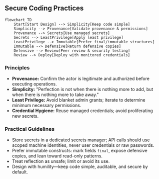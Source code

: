 ## Secure Coding Practices

```mermaid
flowchart TD
    Start[Start Design] --> Simplicity[Keep code simple]
    Simplicity --> Provenance[Validate provenance & permissions]
    Provenance --> Secrets[Use managed secrets]
    Secrets --> LeastPrivilege[Apply least privilege]
    LeastPrivilege --> Immutable[Prefer final/immutable structures]
    Immutable --> Defensive[Return defensive copies]
    Defensive --> Review[Peer review & security testing]
    Review --> Deploy[Deploy with monitored credentials]
```

### Principles

- **Provenance:** Confirm the actor is legitimate and authorized before executing operations.
- **Simplicity:** "Perfection is not when there is nothing more to add, but when there is nothing more to take away."
- **Least Privilege:** Avoid blanket admin grants; iterate to determine minimum necessary permissions.
- **Credential Hygiene:** Reuse managed credentials; avoid proliferating new secrets.

### Practical Guidelines

- Store secrets in a dedicated secrets manager; API calls should use scoped machine identities, never user credentials or raw passwords.
- Prefer immutable constructs: mark fields `final`, expose defensive copies, and lean toward read-only patterns.
- Treat reflection as unsafe; limit or avoid its use.
- Design with humility—keep code simple, auditable, and secure by default.
